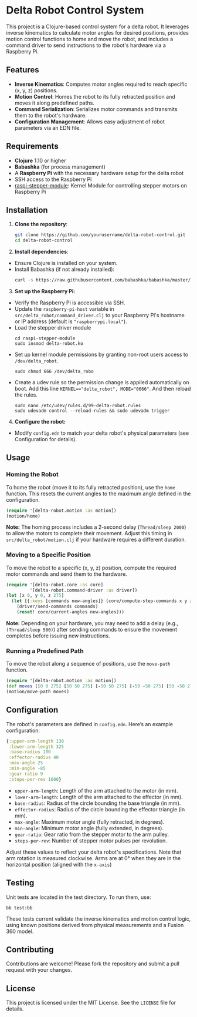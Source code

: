 # Delta Robot Control System

This project is a Clojure-based control system for a delta robot. It leverages inverse kinematics to calculate motor angles for desired positions, provides motion control functions to home and move the robot, and includes a command driver to send instructions to the robot's hardware via a Raspberry Pi.

## Features

- **Inverse Kinematics**: Computes motor angles required to reach specific (x, y, z) positions.
- **Motion Control**: Homes the robot to its fully retracted position and moves it along predefined paths.
- **Command Serialization**: Serializes motor commands and transmits them to the robot's hardware.
- **Configuration Management**: Allows easy adjustment of robot parameters via an EDN file.

## Requirements

- **Clojure** 1.10 or higher
- **Babashka** (for process management)
- A **Raspberry Pi** with the necessary hardware setup for the delta robot
- SSH access to the Raspberry Pi
- [raspi-stepper-module](https://github.com/billwinkler/raspi-stepper-module): Kernel Module for controlling stepper motors on Raspberry Pi

## Installation

1. **Clone the repository**:
   ```bash
   git clone https://github.com/yourusername/delta-robot-control.git
   cd delta-robot-control
   ```
   
2. **Install dependencies**:
- Ensure Clojure is installed on your system.
- Install Babashka (if not already installed):
  ```bash
  curl -s https://raw.githubusercontent.com/babashka/babashka/master/install | bash
  ```
3. **Set up the Raspberry Pi:**
- Verify the Raspberry Pi is accessible via SSH.
- Update the `raspberry-pi-host` variable in `src/delta_robot/command_driver.clj` to your Raspberry Pi's hostname or IP address (default is `"raspberrypi.local"`).
- Load the stepper driver module
  ``` shell
  cd raspi-stepper-module
  sudo insmod delta-robot.ko
  ```
- Set up kernel module permissions by granting non-root users access to `/dev/delta_robot`.
  ``` shell
  sudo chmod 666 /dev/delta_robo
  ```
- Create a udev rule so the permission change is applied automatically on boot.  Add this line `KERNEL=="delta_robot", MODE="0666"`. And then reload the rules.
  ``` shell
  sudo nano /etc/udev/rules.d/99-delta-robot.rules
  sudo udevadm control --reload-rules && sudo udevadm trigger
  ```

4. **Configure the robot:**
- Modify `config.edn` to match your delta robot's physical parameters (see Configuration for details).

## Usage
### Homing the Robot
To home the robot (move it to its fully retracted position), use the `home` function. This resets the current angles to the maximum angle defined in the configuration.

``` clojure
(require '[delta-robot.motion :as motion])
(motion/home)
```

**Note:** The homing process includes a 2-second delay (`Thread/sleep 2000`) to allow the motors to complete their movement. Adjust this timing in `src/delta_robot/motion.clj` if your hardware requires a different duration.

### Moving to a Specific Position
To move the robot to a specific (x, y, z) position, compute the required motor commands and send them to the hardware.

``` clojure
(require '[delta-robot.core :as core]
         '[delta-robot.command-driver :as driver])
(let [x 0, y 0, z 275]
  (let [{:keys [commands new-angles]} (core/compute-step-commands x y z)]
    (driver/send-commands commands)
    (reset! core/current-angles new-angles)))
```

**Note:** Depending on your hardware, you may need to add a delay (e.g., `(Thread/sleep 500)`) after sending commands to ensure the movement completes before issuing new instructions.

### Running a Predefined Path
To move the robot along a sequence of positions, use the `move-path` function.

``` clojure
(require '[delta-robot.motion :as motion])
(def moves [[0 0 275] [50 50 275] [-50 50 275] [-50 -50 275] [50 -50 275] [50 50 275] [0 0 275] [0 0 217]])
(motion/move-path moves)
```
## Configuration
The robot's parameters are defined in `config.edn`. Here’s an example configuration:

``` clojure
{:upper-arm-length 130
 :lower-arm-length 325
 :base-radius 100
 :effector-radius 40
 :max-angle 25
 :min-angle -85
 :gear-ratio 9
 :steps-per-rev 1600}
```

- `upper-arm-length`: Length of the arm attached to the motor (in mm).
- `lower-arm-length`: Length of the arm attached to the effector (in mm).
- `base-radius`: Radius of the circle bounding the base triangle (in mm).
- `effector-radius`: Radius of the circle bounding the effector triangle (in mm).
- `max-angle`: Maximum motor angle (fully retracted, in degrees).
- `min-angle`: Minimum motor angle (fully extended, in degrees).
- `gear-ratio`: Gear ratio from the stepper motor to the arm pulley.
- `steps-per-rev`: Number of stepper motor pulses per revolution.

Adjust these values to reflect your delta robot's specifications. Note that arm rotation is measured clockwise. Arms are at 0° when they are in the horizontal position (aligned with the `x-axis`)

## Testing
Unit tests are located in the test directory. To run them, use:

``` shell
bb test:bb
```

These tests current validate the inverse kinematics and motion control logic, using known positions derived from physical measurements and a Fusion 360 model.

## Contributing
Contributions are welcome! Please fork the repository and submit a pull request with your changes.

## License
This project is licensed under the MIT License. See the `LICENSE` file for details.

